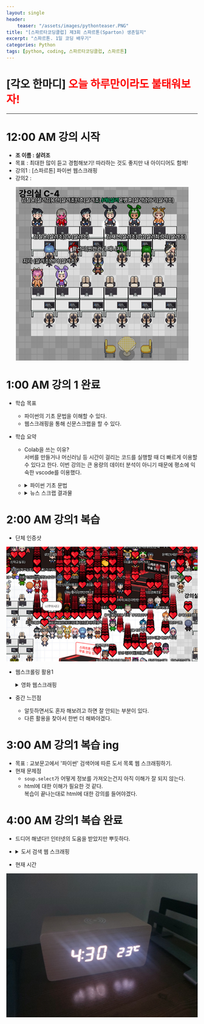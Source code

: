 ```yaml
---
layout: single
header:
    teaser: "/assets/images/pythonteaser.PNG"
title: "[스파르타코딩클럽] 제3회 스파르톤(Sparton) 생존일지"
excerpt: "스파르톤. 1일 코딩 배우기"
categories: Python
tags: [python, coding, 스파르타코딩클럽, 스파르톤]
---
```


# [각오 한마디] <font color='red'> 오늘 하루만이라도 불태워보자! </font> 

* * * 

# 12:00 AM 강의 시작
* **조 이름 : 살려조**
* 목표 : 최대한 많이 듣고 경험해보기! 따라하는 것도 좋지만 내 아이디어도 함께!
* 강의1 : [스파르톤] 파이썬 웹스크래핑
* 강의2 : 

<p style="text-align:center;">
    <img src="/assets/images/sparton/figure1.PNG">
</p>

# 1:00 AM 강의 1 완료
* 학습 목표
    * 파이썬의 기초 문법을 이해할 수 있다. 
    * 웹스크래핑을 통해 신문스크랩을 할 수 있다. 


* 학습 요약
    * Colab을 쓰는 이유? <br>
    서버를 만들거나 머신러닝 등 시간이 걸리는 코드를 실행할 때 더 빠르게 이용할 수 있다고 한다. 이번 강의는 큰 용량의 데이터 분석이 아니기 때문에 평소에 익숙한 vscode를 이용했다. 
    * <details>
        <summary>
        파이썬 기초 문법

        </summary>
        <div markdown="1">
        * 리스트 : `[](대괄호)`
        * 딕셔너리 : `{key : value}(소괄호)`
        * 함수 
            ```python
            def 함수이름(input):
                함수내용
                return 반환값
            ``` 
        * 조건문 
            ```python
            if 조건:
                True일 때 내용
            else:
                False일 때 내용
            ```
        * 반복문
            ```python
            for i in num:
                반복내용
            ```
        </div>
        </details> 
        
    * <details>
        <summary>
        뉴스 스크랩 결과물

        </summary> 
        <div markdown="1">
        ```python
        <'태풍' 관련 뉴스 검색 결과입니다.>
        연합뉴스, 정부, 태풍 '난마돌' 선제 대응…중대본 1단계 가동
        URL: https://www.yna.co.kr/view/AKR20220917037900530?input=1195m
        SBS, 초강력으로 커지는 태풍 '난마돌'…모레 한반도 근처로
        URL: https://news.sbs.co.kr/news/endPage.do?news_id=N1006899929&plink=ORI&cooper=NAVER
        YTN, 日 "난마돌, 과거 경험 못 한 태풍"...특별경보 발령할 수도
        URL: https://www.ytn.co.kr/_ln/0104_202209171931272799
        중앙일보, 한국 접근하는 '난마돌'…18일부터 전국 태풍 영향권 들어간다
        URL: https://www.joongang.co.kr/article/25102371
        SBS, '초강력 태풍'으로 발달할 '난마돌'…월요일 새벽 최근접
        URL: https://news.sbs.co.kr/news/endPage.do?news_id=N1006900022&plink=ORI&cooper=NAVER
        조선비즈, 한덕수 총리, 태풍 난마돌 점검회의…”사전대피 만전”
        URL: https://biz.chosun.com/policy/politics/2022/09/17/FPF5EW2Y4JGFTN52QWH6EU5SN4/?utm_source=naver&utm_medium=original&utm_campaign=biz
        동아일보, 태풍 난마돌 곧 ‘초강력’으로 북상…19일 새벽 한반도 최근접
        URL: https://www.donga.com/news/article/all/20220917/115495851/2
        SBS Biz, 태풍 '난마돌' 북상에 제주 해안가 일부 출입 통제
        URL: https://biz.sbs.co.kr/article_hub/20000080775?division=NAVER
        노컷뉴스, 태풍 난마돌 북상…경남 '비상 1단계' 앞당겨 돌입
        URL: https://www.nocutnews.co.kr/news/5818875
        TV조선, 태풍 난마돌 '초강력' 발달…18일부터 영향권
        URL: http://news.tvchosun.com/site/data/html_dir/2022/09/17/2022091790072.html
        ```
        </div>
        </details> 
    

# 2:00 AM 강의1 복습
* 단체 인증샷
<p style="text-align:center;">
    <img src="/assets/images/sparton/figure3.PNG">
</p>

* 웹스크롤링 활용1
    <details>
    <summary>
        영화 웹스크래핑

    </summary> 
    <div markdown="1">
    ```python
    < 20220916 일자 영화 Top 50 입니다.>
    01 인생은 뷰티풀: 비타돌체 9.80
    02 탑건: 매버릭 9.77
    03 클라우스 9.71
    04 할머니의 먼 집 9.62
    05 그린 북 9.60
    06 가버나움 9.59
    07 밥정 9.58
    08 베일리 어게인 9.54
    09 원더 9.53
    010 아일라 9.52
    11 디지몬 어드벤처 라스트 에볼루션 : 인연 9.51
    12 극장판 바이올렛 에버가든 9.50
    ...
    ```
    </div>
    </details> 

* 중간 느낀점 
    * 알듯하면서도 혼자 해보려고 하면 잘 안되는 부분이 있다. 
    * 다른 활용을 찾아서 한번 더 해봐야겠다. 

# 3:00 AM 강의1 복습 ing
* 목표 : 교보문고에서 '파이썬' 검색어에 따른 도서 목록 웹 스크래핑하기.
* 현재 문제점 
    * `soup.select`가 어떻게 정보를 가져오는건지 아직 이해가 잘 되지 않는다.
    * html에 대한 이해가 필요한 것 같다. <br>
    복습이 끝나는대로 html에 대한 강의를 들어야겠다.

# 4:00 AM 강의1 복습 완료
* 드디어 해냈다!! 인터넷의 도움을 받았지만 뿌듯하다.
* <details>
    <summary>
        도서 검색 웹 스크래핑

    </summary> 
    <div markdown="1">
    ```python
    import requests 
    from bs4 import BeautifulSoup

    def book_search(book):
        headers = {'User-Agent' : 'Mozilla/5.0 (Windows NT 10.0; Win64; x64)AppleWebKit/537.36 (KHTML, like Gecko) Chrome/73.0.3683.86 Safari/537.36'}
        data = requests.get(f'https://search.kyobobook.co.kr/web/search?vPstrKeyWord={book}&orderClick=LAG',headers=headers)

        soup = BeautifulSoup(data.text, 'html.parser')

        trs = soup.select('#search_list tr')
        num = 0
        author = []

        print(f'<"{book}"에 대한 도서 검색 결과입니다.>')

        for tr in trs:
            num += 1
            subject = tr.select_one('.title strong').text
            URL = tr.select_one('.title a')['href']
            rate = tr.select_one('.info div b').text
            author = tr.select('.author a')
            price = tr.select_one('.org_price').text
            discount = tr.select_one('.sell_price strong').text
            print(num,'.', subject, '| 출판사: ', author[len(author)-1].text, 
                '| 정가: ', price, '| 판매가: ', discount, 
                '| 평점: ', rate, ' / 10.0 \nURL: ', URL, sep="")

    book_search('파이썬')
    ```
    
    ```
    <"파이썬"에 대한 도서 검색 결과입니다.>
    1. 혼자 공부하는 파이썬| 출판사: 한빛미디어| 정가: 22,000원| 판매가: 19,800원| 평점: 9.7 / 10.0 
    URL: http://www.kyobobook.co.kr/product/detailViewKor.laf?ejkGb=KOR&mallGb=KOR&barcode=9791162245651&orderClick=LAG&Kc=
    2. Do it! 점프 투 파이썬| 출판사: 이지스퍼블리싱| 정가: 18,800원| 판매가: 16,920원| 평점: 9.3 / 10.0 
    URL: http://www.kyobobook.co.kr/product/detailViewKor.laf?ejkGb=KOR&mallGb=KOR&barcode=9791163030911&orderClick=LAG&Kc=
    3. 파이썬 for Beginner| 출판사: 한빛아카데미| 정가: 25,000원| 판매가: 24,250원| 평점: 10 / 10.0 
    URL: http://www.kyobobook.co.kr/product/detailViewKor.laf?ejkGb=KOR&mallGb=KOR&barcode=9791156645740&orderClick=LAG&Kc=
    4.파이어족 강환국의 하면 된다! 퀀트 투자| 출판사: 에프엔미디어| 정가: 18,700원| 판매가: 16,830원| 평점: 9.6 / 10.0 
    URL: http://www.kyobobook.co.kr/product/detailViewKor.laf?ejkGb=KOR&mallGb=KOR&barcode=9791188754489&orderClick=LAG&Kc=
    5. 혼자 공부하는 첫 프로그래밍 with 파이썬| 출판사: 한빛미디어| 정가: 17,000원| 판매가: 15,300원| 평점: 8.5 / 10.0 
    URL: http://www.kyobobook.co.kr/product/detailViewKor.laf?ejkGb=KOR&mallGb=KOR&barcode=9791162243039&orderClick=LAG&Kc=
    ...
    ```
    </div>
    </details> 

* 현재 시간
<p style="text-align:center;">
    <img src="/assets/images/sparton/figure4.jpg">
</p>